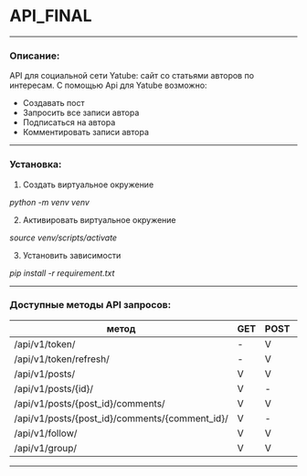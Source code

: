# API_FINAL
---
### Описание:
API для социальной сети Yatube: cайт со статьями авторов по интересам.
С помощью Api для Yatube возможно:
* Создавать пост
* Запросить все записи автора
* Подписаться на автора
* Комментировать записи автора
---
### Установка:

1. Создать виртуальное окружение

*python -m venv venv*

2. Активировать виртуальное окружение

*source venv/scripts/activate*

3. Установить зависимости

*pip install -r requirement.txt*

---
### Доступные методы API запросов:
метод                                            | GET | POST | PUT | PATCH | DEL |
-------------------------------------------------|-----|------|-----|-------|-----|
/api/v1/token/ | - | V | - | - | - |
/api/v1/token/refresh/ | - | V | - | - | - |
/api/v1/posts/  | V | V | - | - | - |
/api/v1/posts/{id}/ | V | - | V | V | V |
/api/v1/posts/{post_id}/comments/ | V | V | - | - | - |
/api/v1/posts/{post_id}/comments/{comment_id}/ | V | - | V | V | V |
/api/v1/follow/ | V | V | - | - | - |
/api/v1/group/ | V | V | - | - | - |

---

